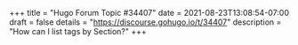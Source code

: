 +++
title = "Hugo Forum Topic #34407"
date = 2021-08-23T13:08:54-07:00
draft = false
details = "https://discourse.gohugo.io/t/34407"
description = "How can I list tags by Section?"
+++
